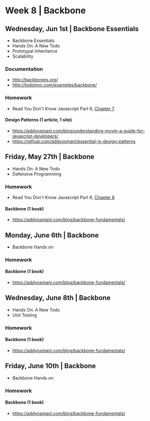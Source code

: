 
# Week 8 | Backbone

## Wednesday, Jun 1st | Backbone Essentials

- Backbone Essentials
- Hands On: A New Todo
- Prototypal Inheritance
- Scalability

### Documentation

- http://backbonejs.org/
- http://todomvc.com/examples/backbone/

### Homework


- Read You Don't Know Javascript Part 6, [Chapter 7](https://github.com/getify/You-Dont-Know-JS/blob/master/es6%20%26%20beyond/ch7.md) 



#### Design Patterns (1 article, 1 site)

- https://addyosmani.com/blog/understanding-mvvm-a-guide-for-javascript-developers/
- https://github.com/addyosmani/essential-js-design-patterns


## Friday, May 27th | Backbone 

- Hands On: A New Todo
- Defensive Programming

### Homework

- Read You Don't Know Javascript Part 6, [Chapter 8](https://github.com/getify/You-Dont-Know-JS/blob/master/es6%20%26%20beyond/ch8.md) 

#### Backbone (1 book)

- https://addyosmani.com/blog/backbone-fundamentals/


## Monday, June 6th | Backbone

- Backbone Hands on


### Homework

#### Backbone (1 book)

- https://addyosmani.com/blog/backbone-fundamentals/


## Wednesday, June 8th | Backbone

- Hands On: A New Todo
- Unit Testing

### Homework

#### Backbone (1 book)

- https://addyosmani.com/blog/backbone-fundamentals/



## Friday, June 10th | Backbone

- Backbone Hands on

### Homework

#### Backbone (1 book)

- https://addyosmani.com/blog/backbone-fundamentals/

